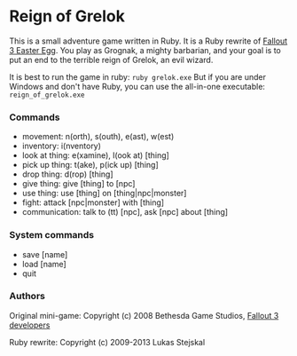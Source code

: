 # Reign of Grelok

This is a small adventure game written in Ruby. It is a Ruby rewrite of [Fallout 3 Easter Egg](http://fallout.wikia.com/wiki/Reign_of_Grelok). You play as Grognak, a mighty barbarian, and your goal is to put an end to the terrible reign of Grelok, an evil wizard.

It is best to run the game in ruby: `ruby grelok.exe` But if you are under Windows and don't have Ruby, you can use the all-in-one executable: `reign_of_grelok.exe`

### Commands

* movement: n(orth), s(outh), e(ast), w(est)
* inventory: i(nventory)
* look at thing: e(xamine), l(ook at) [thing]
* pick up thing: t(ake), p(ick up) [thing]
* drop thing: d(rop) [thing]
* give thing: give [thing] to [npc]
* use thing: use [thing] on [thing|npc|monster]
* fight: attack [npc|monster] with [thing]
* communication: talk to (tt) [npc], ask [npc] about [thing]

### System commands

* save [name]
* load [name]
* quit

### Authors

Original mini-game: Copyright (c) 2008 Bethesda Game Studios, [Fallout 3 developers](http://fallout.wikia.com/wiki/Fallout_3_developers)

Ruby rewrite: Copyright (c) 2009-2013 Lukas Stejskal
